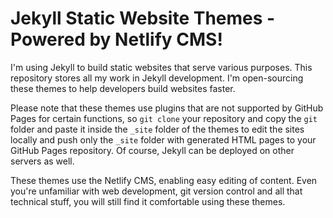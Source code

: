 # Jekyll Static Website Themes - Powered by Netlify CMS!

I'm using Jekyll to build static websites that serve various purposes. This repository stores all my work in Jekyll development. I'm open-sourcing these themes to help developers build websites faster. 

Please note that these themes use plugins that are not supported by GitHub Pages for certain functions, so `git clone` your repository and copy the `git` folder and paste it inside the `_site` folder of the themes to edit the sites locally and push only the `_site` folder with generated HTML pages to your GitHub Pages repository. Of course, Jekyll can be deployed on other servers as well.

These themes use the Netlify CMS, enabling easy editing of content. Even you're unfamiliar with web development, git version control and all that technical stuff, you will still find it comfortable using these themes.

